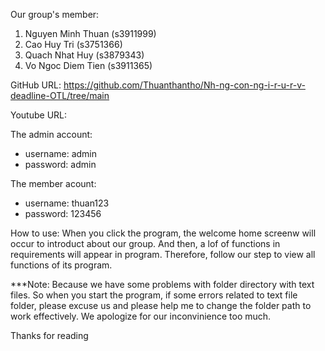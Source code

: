 Our group's member:
1. Nguyen Minh Thuan (s3911999)
2. Cao Huy Tri (s3751366)
3. Quach Nhat Huy (s3879343)
4. Vo Ngoc Diem Tien (s3911365)

GitHub URL: https://github.com/Thuanthantho/Nh-ng-con-ng-i-r-u-r-v-deadline-OTL/tree/main

Youtube URL: 

The admin account: 
+ username: admin
+ password: admin

The member acount:
+ username: thuan123
+ password: 123456

How to use:
When you click the program, the welcome home screenw will occur to introduct about our group. And then, a lof of functions in requirements will appear in program. Therefore, follow our step to view all functions of its program.

***Note: Because we have some problems with folder directory with text files. So when you start the program, if some errors related to text file folder, please excuse us and please help me to change the folder path to work effectively. We apologize for our inconvinience too much. 

Thanks for reading

